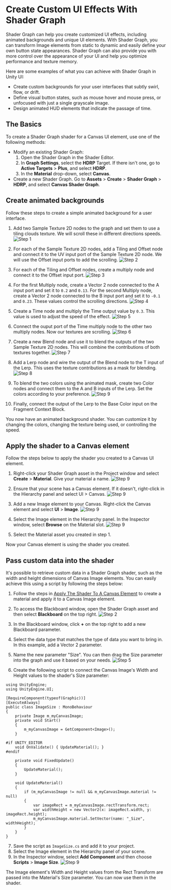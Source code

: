 # Create Custom UI Effects With Shader Graph

Shader Graph can help you create customized UI effects, including animated backgrounds and unique UI elements. With Shader Graph, you can transform Image elements from static to dynamic and easily define your own button state appearances. Shader Graph can also provide you with more control over the appearance of your UI and help you optimize performance and texture memory.

Here are some examples of what you can achieve with Shader Graph in Unity UI:
* Create custom backgrounds for your user interfaces that subtly swirl, flow, or drift.
* Define visual button states, such as mouse hover and mouse press, or unfocused with just a single grayscale image.
* Design animated HUD elements that indicate the passage of time.

## The Basics
To create a Shader Graph shader for a Canvas UI element, use one of the following methods:

* Modify an existing Shader Graph:
    1. Open the Shader Graph in the Shader Editor.
    2. In **Graph Settings**, select the **HDRP** Target. If there isn't one, go to **Active Targets** > **Plus**, and select **HDRP**.
    3. In the **Material** drop-down, select **Canvas**.
* Create a new Shader Graph. Go to **Assets** > **Create** > **Shader Graph** > **HDRP**, and select **Canvas Shader Graph**.

## Create animated backgrounds
Follow these steps to create a simple animated background for a user interface.

1. Add two Sample Texture 2D nodes to the graph and set them to use a tiling clouds texture. We will scroll these in different directions speeds.
![Step 1](Images/Background1.png)<br/>

2. For each of the Sample Texture 2D nodes, add a Tiling and Offset node and connect it to the UV input port of the Sample Texture 2D node. We will use the Offset input ports to add the scrolling.
![Step 2](Images/Background2.png)<br/>

3. For each of the Tiling and Offset nodes, create a multiply node and connect it to the Offset input port.
![Step 3](Images/Background3.png)<br/>

4. For the first Multiply node, create a Vector 2 node connected to the A input port and set it to `0.2` and `0.13`. For the second Multiply node, create a Vector 2 node connected to the B input port and set it to `-0.1` and `0.23`. These values control the scrolling directions.
![Step 4](Images/Background4.png)<br/>

5. Create a Time node and multiply the Time output value by `0.3`.  This value is used to adjust the speed of the effect.
![Step 5](Images/Background5.png)<br/>

6. Connect the ouput port of the Time multiply node to the other two multiply nodes. Now our textures are scrolling.
![Step 6](Images/Background6.png)<br/>

7. Create a new Blend node and use it to blend the outputs of the two Sample Texture 2D nodes. This will combine the contributions of both textures together.
![Step 7](Images/Background7.png)<br/>

8. Add a Lerp node and wire the output of the Blend node to the T input of the Lerp. This uses the texture contributions as a mask for blending.
![Step 8](Images/Background8.png)<br/>

9. To blend the two colors using the animated mask, create two Color nodes and connect them to the A and B inputs of the Lerp. Set the colors according to your preference. 
![Step 9](Images/Background9.png)<br/>

10. Finally, connect the output of the Lerp to the Base Color input on the Fragment Context Block.

You now have an animated background shader. You can customize it by changing the colors, changing the texture being used, or controlling the speed.

## Apply the shader to a Canvas element

Follow the steps below to apply the shader you created to a Canvas UI element.
1. Right-click your Shader Graph asset in the Project window and select **Create** > **Material**. Give your material a name.
![Step 9](Images/CreateMaterial.png)<br/>

2. Ensure that your scene has a Canvas element.  If it doesn't, right-click in the Hierarchy panel and select UI > Canvas.
![Step 9](Images/CreateCanvas.png)<br/>

3. Add a new Image element to your Canvas. Right-click the Canvas element and select **UI** > **Image**.
![Step 9](Images/CreateImage.png)<br/>

4. Select the Image element in the Hierarchy panel. In the Inspector window, select **Browse** on the Material slot.
![Step 9](Images/SelectMaterial.png)<br/>

5. Select the Material asset you created in step 1.

Now your Canvas element is using the shader you created.

## Pass custom data into the shader

It's possible to retrieve custom data in a Shader Graph shader, such as the width and height dimensions of Canvas Image elements. You can easily achieve this using a script by following the steps below:

1. Follow the steps in [Apply The Shader To A Canvas Element](#apply-the-shader-to-a-canvas-element) to create a material and apply it to a Canvas Image element.

2. To access the Blackboard window, open the Shader Graph asset and then select **Blackboard** on the top right.
![Step 2](Images/Blackboard.png)<br/>

3. In the Blackboard window, click **+** on the top right to add a new Blackboard parameter.

4. Select the data type that matches the type of data you want to bring in. In this example, add a Vector 2 parameter.

5. Name the new parameter "Size". You can then drag the Size parameter into the graph and use it based on your needs.
![Step 5](Images/BlackboardToGraph.png)<br/>

6. Create the following script to connect the Canvas Image's Width and Height values to the shader's Size parameter:
```
using UnityEngine;
using UnityEngine.UI;

[RequireComponent(typeof(Graphic))]
[ExecuteAlways]
public class ImageSize : MonoBehaviour
{
    private Image m_myCanvasImage;
    private void Start() 
    {
        m_myCanvasImage = GetComponent<Image>();
    }

#if UNITY_EDITOR
    void OnValidate() { UpdateMaterial(); }
#endif 

    private void FixedUpdate()
    {
        UpdateMaterial();
    }

    void UpdateMaterial()
    {
        if (m_myCanvasImage != null && m_myCanvasImage.material != null)
        {
            var imageRect = m_myCanvasImage.rectTransform.rect;
            var widthHeight = new Vector2(x: imageRect.width, y: imageRect.height);
            m_myCanvasImage.material.SetVector(name: "_Size", widthHeight);
        }
    }
}
```
7. Save the script as `ImageSize.cs` and add it to your project.
8. Select the Image element in the Hierarchy panel of your scene.
9. In the Inspector window, select **Add Component** and then choose **Scripts** > **Image Size**.
![Step 9](Images/AddComponent.png)<br/>

The Image element's Width and Height values from the Rect Transform are passed into the Material's Size parameter. You can now use them in the shader.